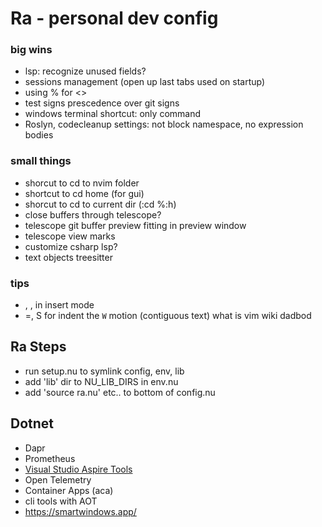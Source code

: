 # Ra - personal dev config


### big wins
- lsp: recognize unused fields?
- sessions management (open up last tabs used on startup)
- using % for <>
- test signs prescedence over git signs
- windows terminal shortcut: only command
- Roslyn, codecleanup settings: not block namespace, no expression bodies

### small things
- shorcut to cd to nvim folder
- shortcut to cd home (for gui)
- shorcut to cd to current dir (:cd %:h)
- close buffers through telescope?
- telescope git buffer preview fitting in preview window
- telescope view marks
- customize csharp lsp?
- text objects treesitter

### tips
- <C-o>, <c-w>, <c-h> in insert mode
- =, S for indent
the `W` motion (contiguous text)
what is vim wiki
dadbod


## Ra Steps
- run setup.nu to symlink config, env, lib
- add 'lib' dir to NU_LIB_DIRS in env.nu
- add 'source ra.nu' etc.. to bottom of config.nu

## Dotnet 

- Dapr
- Prometheus
- [Visual Studio Aspire Tools](https://learn.microsoft.com/en-us/dotnet/aspire/setup-tooling?tabs=visual-studio#visual-studio-tooling)
- Open Telemetry
- Container Apps (aca)
- cli tools with AOT
- https://smartwindows.app/
